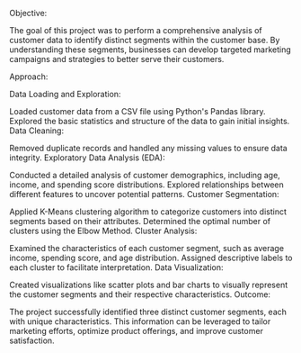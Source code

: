 Objective:

The goal of this project was to perform a comprehensive analysis of customer data to identify distinct segments within the customer base. By understanding these segments, businesses can develop targeted marketing campaigns and strategies to better serve their customers.

Approach:

Data Loading and Exploration:

Loaded customer data from a CSV file using Python's Pandas library.
Explored the basic statistics and structure of the data to gain initial insights.
Data Cleaning:

Removed duplicate records and handled any missing values to ensure data integrity.
Exploratory Data Analysis (EDA):

Conducted a detailed analysis of customer demographics, including age, income, and spending score distributions.
Explored relationships between different features to uncover potential patterns.
Customer Segmentation:

Applied K-Means clustering algorithm to categorize customers into distinct segments based on their attributes.
Determined the optimal number of clusters using the Elbow Method.
Cluster Analysis:

Examined the characteristics of each customer segment, such as average income, spending score, and age distribution.
Assigned descriptive labels to each cluster to facilitate interpretation.
Data Visualization:

Created visualizations like scatter plots and bar charts to visually represent the customer segments and their respective characteristics.
Outcome:

The project successfully identified three distinct customer segments, each with unique characteristics. This information can be leveraged to tailor marketing efforts, optimize product offerings, and improve customer satisfaction.
